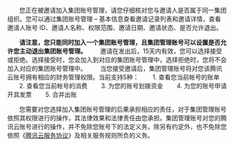 &nbsp;&nbsp;&nbsp;&nbsp;&nbsp;&nbsp;&nbsp;您正在被邀请加入集团账号管理，请您仔细核对您与邀请人是否属于同一集团组织。您可以通过集团账号管理 – 基本信息查看邀请记录列表和邀请详情，查看邀请人账号 ID、邀请人名称、权限范围、邀请日期、邀请状态、是否允许退出。

&nbsp;&nbsp;&nbsp;&nbsp;&nbsp;&nbsp;&nbsp;**请注意，您只能同时加入一个集团账号管理，且集团管理账号可以设置是否允许您主动退出集团账号管理。**
&nbsp;&nbsp;&nbsp;&nbsp;&nbsp;&nbsp;&nbsp;邀请在发出后，15天内有效，您可以选择接受或拒绝。选择接受时，您会加入到对应的集团账号管理中，选择拒绝时，您将不会加入对应的集团账号管理中。
&nbsp;&nbsp;&nbsp;&nbsp;&nbsp;&nbsp;&nbsp;当您接受邀请后，集团管理账号将对您该腾讯云账号拥有相应的财务管理权限。当前支持5种：
&nbsp;&nbsp;&nbsp;&nbsp;&nbsp;&nbsp;&nbsp;1. 查看您当前帐号的账单 
&nbsp;&nbsp;&nbsp;&nbsp;&nbsp;&nbsp;&nbsp;2. 查看您当前帐号的消费
&nbsp;&nbsp;&nbsp;&nbsp;&nbsp;&nbsp;&nbsp;3. 为您的账号划拨资金
&nbsp;&nbsp;&nbsp;&nbsp;&nbsp;&nbsp;&nbsp;4. 为您的账号申请开具发票
&nbsp;&nbsp;&nbsp;&nbsp;&nbsp;&nbsp;&nbsp;5. 合并出账

&nbsp;&nbsp;&nbsp;&nbsp;&nbsp;&nbsp;&nbsp;您需要对您选择加入集团账号管理的后果承担相应的责任，对于集团管理账号依照其权限进行的操作，其法律效果和法律责任由您承担。集团管理账号对您的腾讯云账号进行的操作，并不免除您账号下的法定义务，除另有约定外，也不免除您依照《[腾讯云服务协议](https://cloud.tencent.com/document/product/301/1967)》及相关服务规则所负的义务。

